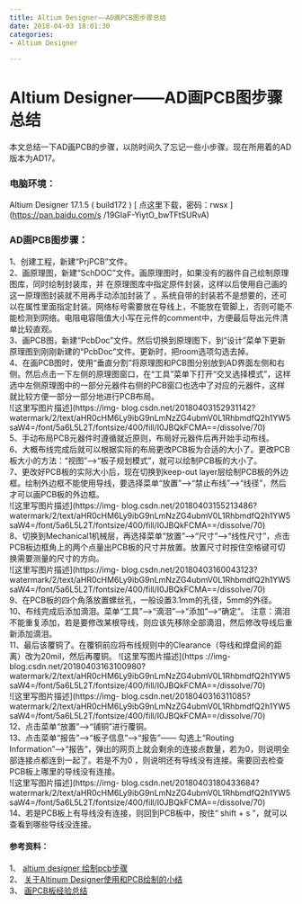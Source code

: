 ```yaml
---
title: Altium Designer——AD画PCB图步骤总结
date: 2018-04-03 18:01:30
categories:
- Altium Designer

---
```

#  Altium Designer——AD画PCB图步骤总结

本文总结一下AD画PCB的步骤，以防时间久了忘记一些小步骤。现在所用着的AD版本为AD17。

###  电脑环境：

Altium Designer 17.1.5 ( build172 ) [ 点这里下载，密码：rwsx ](https://pan.baidu.com/s
/19GIaF-YiytO_bwTFtSURvA)

###  AD画PCB图步骤：

1、创建工程，新建“PrjPCB”文件。  
2、画原理图，新建“SchDOC”文件。画原理图时，如果没有的器件自己绘制原理图库，同时绘制封装库，并
在原理图库中指定原件封装，这样以后使用自己画的这一原理图封装就不用再手动添加封装了
。系统自带的封装若不是想要的，还可以在属性里面指定封装。网络标号需要放在导线上，不能放在管脚上，否则可能不能检测到网络。电阻电容阻值大小写在元件的comment中，方便最后导出元件清单比较直观。  
3、画PCB图，新建“PcbDoc”文件。然后切换到原理图下，到“设计”菜单下更新原理图到刚刚新建的“PcbDoc”文件。更新时，把room选项勾选去掉。  
4、在画PCB图时，使用“垂直分割”将原理图和PCB图分别放到AD界面左侧和右侧。然后点击一下左侧的原理图窗口，在“工具”菜单下打开“交叉选择模式”，这样选中左侧原理图中的一部分元器件右侧的PCB窗口也选中了对应的元器件，这样就比较方便一部分一部分地进行PCB布局。  
![这里写图片描述](https://img-
blog.csdn.net/20180403152931142?watermark/2/text/aHR0cHM6Ly9ibG9nLmNzZG4ubmV0L1RhbmdfQ2h1YW5saW4=/font/5a6L5L2T/fontsize/400/fill/I0JBQkFCMA==/dissolve/70)  
5、手动布局PCB元器件时遵循就近原则，布局好元器件后再开始手动布线。  
6、大概布线完成后就可以根据实际的布局更改PCB板为合适的大小了。更改PCB板大小的方法：“视图”——>“板子规划模式”，就可以绘制PCB板的大小了。  
7、更改好PCB板的实际大小后，现在切换到keep-out
layer层绘制PCB板的外边框。绘制外边框不能使用导线，要选择菜单“放置”——>“禁止布线”——>“线径”，然后才可以画PCB板的外边框。  
![这里写图片描述](https://img-
blog.csdn.net/20180403155213486?watermark/2/text/aHR0cHM6Ly9ibG9nLmNzZG4ubmV0L1RhbmdfQ2h1YW5saW4=/font/5a6L5L2T/fontsize/400/fill/I0JBQkFCMA==/dissolve/70)  
8、切换到Mechanical1机械层，再选择菜单“放置”——>“尺寸”——>“线性尺寸”，点击PCB板边框角上的两个点量出PCB板的尺寸并放置。放置尺寸时按住空格键可切换需要测量的尺寸的方向。  
![这里写图片描述](https://img-
blog.csdn.net/20180403160043123?watermark/2/text/aHR0cHM6Ly9ibG9nLmNzZG4ubmV0L1RhbmdfQ2h1YW5saW4=/font/5a6L5L2T/fontsize/400/fill/I0JBQkFCMA==/dissolve/70)  
9、在PCB板的四个角落放置螺丝孔，一般设置3.1mm的孔径，5mm的外径。  
10、布线完成后添加滴泪。菜单“工具”——>“滴泪”——>“添加”——>“确定”。
注意：滴泪不能重复添加，若是要修改某根导线，则应该先移除全部滴泪，然后修改导线后重新添加滴泪。  
11、最后该覆铜了。在覆铜前应将布线规则中的Clearance（导线和焊盘间的距离）改为20mil，然后再覆铜。 ![这里写图片描述](https
://img-
blog.csdn.net/20180403163100980?watermark/2/text/aHR0cHM6Ly9ibG9nLmNzZG4ubmV0L1RhbmdfQ2h1YW5saW4=/font/5a6L5L2T/fontsize/400/fill/I0JBQkFCMA==/dissolve/70)  
![这里写图片描述](https://img-
blog.csdn.net/2018040316311085?watermark/2/text/aHR0cHM6Ly9ibG9nLmNzZG4ubmV0L1RhbmdfQ2h1YW5saW4=/font/5a6L5L2T/fontsize/400/fill/I0JBQkFCMA==/dissolve/70)  
12、点击菜单“放置”——>“铺铜”进行覆铜。  
13、点击菜单“报告”——>“板子信息”——>“报告”—— 勾选上“Routing
Information”——>“报告”，弹出的网页上就会剩余的连接点数量，若为0，则说明全部连接点都连到一起了。若是不为0
，则说明还有导线没有连接。需要回去检查PCB板上哪里的导线没有连接。  
![这里写图片描述](https://img-
blog.csdn.net/20180403180433684?watermark/2/text/aHR0cHM6Ly9ibG9nLmNzZG4ubmV0L1RhbmdfQ2h1YW5saW4=/font/5a6L5L2T/fontsize/400/fill/I0JBQkFCMA==/dissolve/70)  
14、若是PCB板上有导线没有连接，则回到PCB板中，按住“ shift + s ”，就可以查看到哪些导线没连接。

####  参考资料：

1、 [ altium designer 绘制pcb步骤
](https://blog.csdn.net/zhjc2012/article/details/49226683?locationNum=13&fps=1)  
2、 [ 关于Altinum Designer使用和PCB绘制的小结
](https://blog.csdn.net/Tele_Anti_Nomy/article/details/51322632)  
3、 [ 画PCB板经验总结 ](https://blog.csdn.net/u012075739/article/details/37656913)

